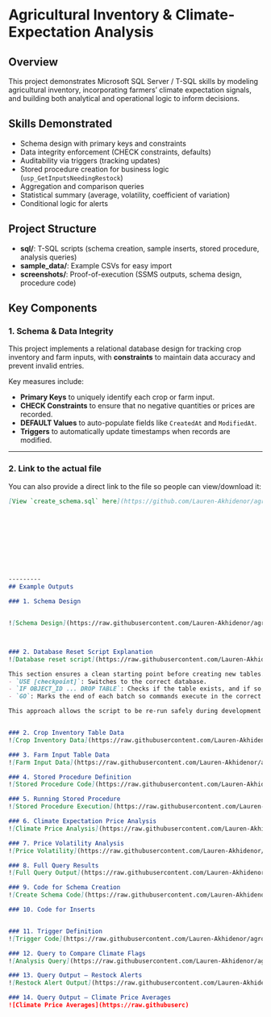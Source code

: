 # Agricultural Inventory & Climate-Expectation Analysis

## Overview
This project demonstrates Microsoft SQL Server / T-SQL skills by modeling agricultural inventory, incorporating farmers’ climate expectation signals, and building both analytical and operational logic to inform decisions.

## Skills Demonstrated
- Schema design with primary keys and constraints  
- Data integrity enforcement (CHECK constraints, defaults)  
- Auditability via triggers (tracking updates)  
- Stored procedure creation for business logic (`usp_GetInputsNeedingRestock`)  
- Aggregation and comparison queries  
- Statistical summary (average, volatility, coefficient of variation)  
- Conditional logic for alerts  

## Project Structure
- **sql/**: T-SQL scripts (schema creation, sample inserts, stored procedure, analysis queries)  
- **sample_data/**: Example CSVs for easy import  
- **screenshots/**: Proof-of-execution (SSMS outputs, schema design, procedure code)


## Key Components

### 1. Schema & Data Integrity  
This project implements a relational database design for tracking crop inventory and farm inputs, with **constraints** to maintain data accuracy and prevent invalid entries.

Key measures include:
- **Primary Keys** to uniquely identify each crop or farm input.
- **CHECK Constraints** to ensure that no negative quantities or prices are recorded.
- **DEFAULT Values** to auto-populate fields like `CreatedAt` and `ModifiedAt`.
- **Triggers** to automatically update timestamps when records are modified.




---

### **2. Link to the actual file**
You can also provide a direct link to the file so people can view/download it:
```markdown
[View `create_schema.sql` here](https://github.com/Lauren-Akhidenor/agro-inventory-climate-analysis/blob/main/sql/create_schema.sql)










---------
## Example Outputs

### 1. Schema Design


![Schema Design](https://raw.githubusercontent.com/Lauren-Akhidenor/agro-inventory-climate-analysis/main/Screenshot%20(853).png)



### 2. Database Reset Script Explanation
![Database reset script](https://raw.githubusercontent.com/Lauren-Akhidenor/agro-inventory-climate-analysis/main/Screenshot%20(844).png)

This section ensures a clean starting point before creating new tables.  
- `USE [checkpoint]`: Switches to the correct database.  
- `IF OBJECT_ID ... DROP TABLE`: Checks if the table exists, and if so, deletes it to avoid duplication errors.  
- `GO`: Marks the end of each batch so commands execute in the correct order.  

This approach allows the script to be re-run safely during development without manual table removal.


### 2. Crop Inventory Table Data
![Crop Inventory Data](https://raw.githubusercontent.com/Lauren-Akhidenor/agro-inventory-climate-analysis/main/Screenshot%20(845).png)

### 3. Farm Input Table Data
![Farm Input Data](https://raw.githubusercontent.com/Lauren-Akhidenor/agro-inventory-climate-analysis/main/Screenshot%20(846).png)

### 4. Stored Procedure Definition
![Stored Procedure Code](https://raw.githubusercontent.com/Lauren-Akhidenor/agro-inventory-climate-analysis/main/Screenshot%20(847).png)

### 5. Running Stored Procedure
![Stored Procedure Execution](https://raw.githubusercontent.com/Lauren-Akhidenor/agro-inventory-climate-analysis/main/Screenshot%20(848).png)

### 6. Climate Expectation Price Analysis
![Climate Price Analysis](https://raw.githubusercontent.com/Lauren-Akhidenor/agro-inventory-climate-analysis/main/Screenshot%20(849).png)

### 7. Price Volatility Analysis
![Price Volatility](https://raw.githubusercontent.com/Lauren-Akhidenor/agro-inventory-climate-analysis/main/Screenshot%20(850).png)

### 8. Full Query Results
![Full Query Output](https://raw.githubusercontent.com/Lauren-Akhidenor/agro-inventory-climate-analysis/main/Screenshot%20(851).png)

### 9. Code for Schema Creation
![Create Schema Code](https://raw.githubusercontent.com/Lauren-Akhidenor/agro-inventory-climate-analysis/main/Screenshot%20(852).png)

### 10. Code for Inserts


### 11. Trigger Definition
![Trigger Code](https://raw.githubusercontent.com/Lauren-Akhidenor/agro-inventory-climate-analysis/main/Screenshot%20(857).png)

### 12. Query to Compare Climate Flags
![Analysis Query](https://raw.githubusercontent.com/Lauren-Akhidenor/agro-inventory-climate-analysis/main/Screenshot%20(859).png)

### 13. Query Output – Restock Alerts
![Restock Alert Output](https://raw.githubusercontent.com/Lauren-Akhidenor/agro-inventory-climate-analysis/main/Screenshot%20(862).png)

### 14. Query Output – Climate Price Averages
![Climate Price Averages](https://raw.githubuserc)




